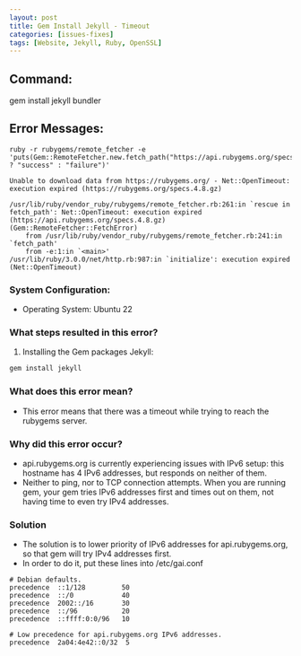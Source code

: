 ```yaml
---
layout: post
title: Gem Install Jekyll - Timeout
categories: [issues-fixes]
tags: [Website, Jekyll, Ruby, OpenSSL]
---
```


## Command:
gem install jekyll bundler 

## Error Messages:
```
ruby -r rubygems/remote_fetcher -e 'puts(Gem::RemoteFetcher.new.fetch_path("https://api.rubygems.org/specs.4.8.gz") ? "success" : "failure")'
```
```
Unable to download data from https://rubygems.org/ - Net::OpenTimeout: execution expired (https://rubygems.org/specs.4.8.gz)
```

```
/usr/lib/ruby/vendor_ruby/rubygems/remote_fetcher.rb:261:in `rescue in fetch_path': Net::OpenTimeout: execution expired (https://api.rubygems.org/specs.4.8.gz) (Gem::RemoteFetcher::FetchError)
	from /usr/lib/ruby/vendor_ruby/rubygems/remote_fetcher.rb:241:in `fetch_path'
	from -e:1:in `<main>'
/usr/lib/ruby/3.0.0/net/http.rb:987:in `initialize': execution expired (Net::OpenTimeout)
```

### System Configuration:
- Operating System: Ubuntu 22
 


### What steps resulted in this error?
1. Installing the Gem packages Jekyll:
```bash
gem install jekyll
```

### What does this error mean?
- This error means that there was a timeout while trying to reach the rubygems server.

### Why did this error occur?
- api.rubygems.org is currently experiencing issues with IPv6 setup: this hostname has 4 IPv6 addresses, but responds on neither of them. 
- Neither to ping, nor to TCP connection attempts. When you are running gem, your gem tries IPv6 addresses first and times out on them, not having time to even try IPv4 addresses.

### Solution
- The solution is to lower priority of IPv6 addresses for api.rubygems.org, so that gem will try IPv4 addresses first. 
- In order to do it, put these lines into /etc/gai.conf

```
# Debian defaults.
precedence  ::1/128         50
precedence  ::/0            40
precedence  2002::/16       30
precedence  ::/96           20
precedence  ::ffff:0:0/96   10

# Low precedence for api.rubygems.org IPv6 addresses.
precedence  2a04:4e42::0/32  5
```
